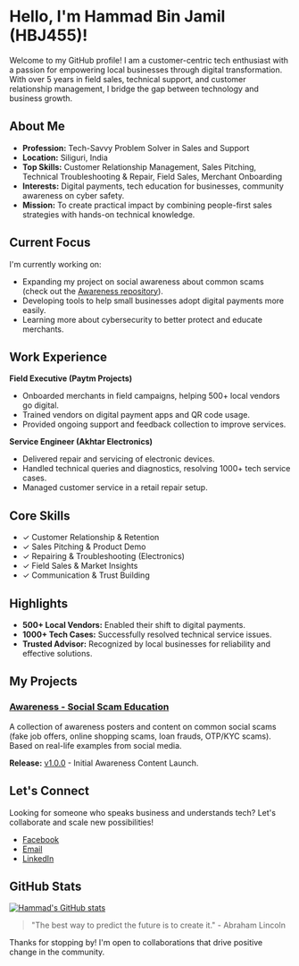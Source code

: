 # Hello, I'm Hammad Bin Jamil (HBJ455)!

Welcome to my GitHub profile! I am a customer-centric tech enthusiast with a passion for empowering local businesses through digital transformation. With over 5 years in field sales, technical support, and customer relationship management, I bridge the gap between technology and business growth.

## About Me

- **Profession:** Tech-Savvy Problem Solver in Sales and Support
- **Location:** Siliguri, India
- **Top Skills:** Customer Relationship Management, Sales Pitching, Technical Troubleshooting & Repair, Field Sales, Merchant Onboarding
- **Interests:** Digital payments, tech education for businesses, community awareness on cyber safety.
- **Mission:** To create practical impact by combining people-first sales strategies with hands-on technical knowledge.

## Current Focus

I'm currently working on:
- Expanding my project on social awareness about common scams (check out the [Awareness repository](https://github.com/HBJ455/Github.1)).
- Developing tools to help small businesses adopt digital payments more easily.
- Learning more about cybersecurity to better protect and educate merchants.

## Work Experience

**Field Executive (Paytm Projects)**
- Onboarded merchants in field campaigns, helping 500+ local vendors go digital.
- Trained vendors on digital payment apps and QR code usage.
- Provided ongoing support and feedback collection to improve services.

**Service Engineer (Akhtar Electronics)**
- Delivered repair and servicing of electronic devices.
- Handled technical queries and diagnostics, resolving 1000+ tech service cases.
- Managed customer service in a retail repair setup.

## Core Skills
- ✓ Customer Relationship & Retention
- ✓ Sales Pitching & Product Demo
- ✓ Repairing & Troubleshooting (Electronics)
- ✓ Field Sales & Market Insights
- ✓ Communication & Trust Building

## Highlights
- **500+ Local Vendors:** Enabled their shift to digital payments.
- **1000+ Tech Cases:** Successfully resolved technical service issues.
- **Trusted Advisor:** Recognized by local businesses for reliability and effective solutions.

## My Projects

### [Awareness - Social Scam Education](https://github.com/HBJ455/Github.1)
A collection of awareness posters and content on common social scams (fake job offers, online shopping scams, loan frauds, OTP/KYC scams). Based on real-life examples from social media.

**Release:** [v1.0.0](https://github.com/HBJ455/Github.1/releases/tag/v1.0.0) - Initial Awareness Content Launch.

## Let's Connect
Looking for someone who speaks business and understands tech? Let's collaborate and scale new possibilities!

- [Facebook](https://www.facebook.com/share/16htlUntcC/)
- [Email](mailto:hammadbinjamil890@gmail.com)
- [LinkedIn](https://www.linkedin.com/in/hammad1234)

## GitHub Stats

[![Hammad's GitHub stats](https://github-readme-stats.vercel.app/api?username=HBJ455&show_icons=true&theme=github_dark)](https://github.com/HBJ455)

> "The best way to predict the future is to create it." - Abraham Lincoln

Thanks for stopping by! I'm open to collaborations that drive positive change in the community.
